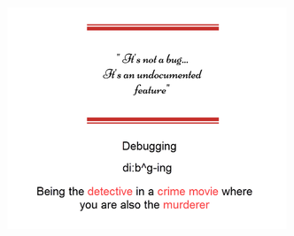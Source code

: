 </br>

</br>

</br>

</br>

</br>

</br>

</br>
</br>
</br>
</br>
</br>
</br>
</br>
</br>
</br>

![img](assets/humor/notBug.png)